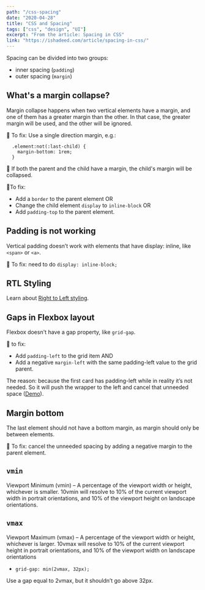 ```yaml
---
path: "/css-spacing"
date: "2020-04-28"
title: "CSS and Spacing"
tags: ["css", "design", "UI"]
excerpt: "From the article: Spacing in CSS"
link: "https://ishadeed.com/article/spacing-in-css/"
---
```


Spacing can be divided into two groups:

- inner spacing (`padding`)
- outer spacing (`margin`)

## What's a margin collapse?

Margin collapse happens when two vertical elements have a margin, and one of them has a greater margin than the other. In that case, the greater margin will be used, and the other will be ignored.

🔨 To fix: Use a single direction margin, e.g.:

```
  .element:not(:last-child) {
    margin-bottom: 1rem;
  }
```

🤔 If both the parent and the child have a margin, the child's margin will be collapsed.

🔨To fix:

- Add a `border` to the parent element OR
- Change the child element `display` to `inline-block` OR
- Add `padding-top` to the parent element.

## Padding is not working

Vertical padding doesn’t work with elements that have display: inline, like `<span>` or `<a>`.

🔨 To fix: need to do `display: inline-block;`

## RTL Styling

Learn about [Right to Left styling](https://rtlstyling.com/posts/rtl-styling#introduction-to-rtl-styling).

## Gaps in Flexbox layout

Flexbox doesn't have a gap property, like `grid-gap`.

🔨 to fix:

- Add `padding-left` to the grid item AND
- Add a negative `margin-left` with the same padding-left value to the grid parent.

The reason: because the first card has padding-left while in reality it’s not needed. So it will push the wrapper to the left and cancel that unneeded space ([Demo](https://codepen.io/shadeed/pen/b4abf0f83804991925de43367562d93f?editors=1100)).

## Margin bottom

The last element should not have a bottom margin, as margin should only be between elements.

🔨 To fix: cancel the unneeded spacing by adding a negative margin to the parent element.

## `vmin`

Viewport Minimum (vmin) – A percentage of the viewport width or height, whichever is smaller. 10vmin will resolve to 10% of the current viewport width in portrait orientations, and 10% of the viewport height on landscape orientations.

## `vmax`

Viewport Maximum (vmax) – A percentage of the viewport width or height, whichever is larger. 10vmax will resolve to 10% of the current viewport height in portrait orientations, and 10% of the viewport width on landscape orientations

- `grid-gap: min(2vmax, 32px);`

Use a gap equal to 2vmax, but it shouldn’t go above 32px.
